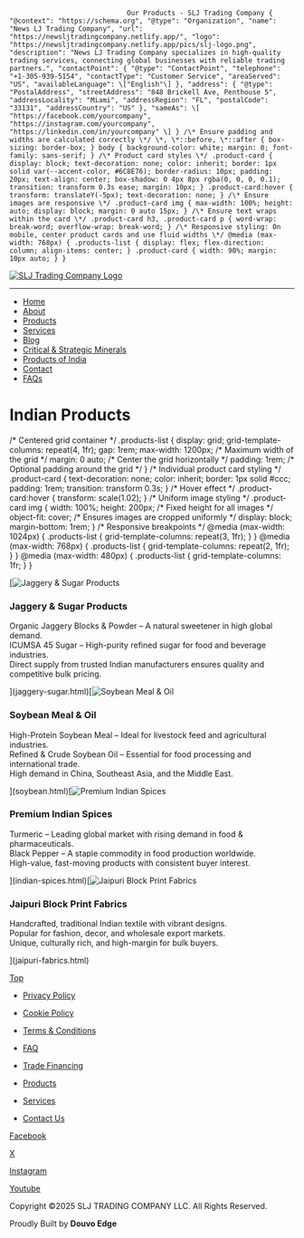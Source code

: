                                  Our Products - SLJ Trading Company { "@context": "https://schema.org", "@type": "Organization", "name": "News LJ Trading Company", "url": "https://newsljtradingcompany.netlify.app/", "logo": "https://newsljtradingcompany.netlify.app/pics/slj-logo.png", "description": "News LJ Trading Company specializes in high-quality trading services, connecting global businesses with reliable trading partners.", "contactPoint": { "@type": "ContactPoint", "telephone": "+1-305-939-5154", "contactType": "Customer Service", "areaServed": "US", "availableLanguage": \["English"\] }, "address": { "@type": "PostalAddress", "streetAddress": "848 Brickell Ave, Penthouse 5", "addressLocality": "Miami", "addressRegion": "FL", "postalCode": "33131", "addressCountry": "US" }, "sameAs": \[ "https://facebook.com/yourcompany", "https://instagram.com/yourcompany", "https://linkedin.com/in/yourcompany" \] } /\* Ensure padding and widths are calculated correctly \*/ \*, \*::before, \*::after { box-sizing: border-box; } body { background-color: white; margin: 0; font-family: sans-serif; } /\* Product card styles \*/ .product-card { display: block; text-decoration: none; color: inherit; border: 1px solid var(--accent-color, #6C8E76); border-radius: 10px; padding: 20px; text-align: center; box-shadow: 0 4px 8px rgba(0, 0, 0, 0.1); transition: transform 0.3s ease; margin: 10px; } .product-card:hover { transform: translateY(-5px); text-decoration: none; } /\* Ensure images are responsive \*/ .product-card img { max-width: 100%; height: auto; display: block; margin: 0 auto 15px; } /\* Ensure text wraps within the card \*/ .product-card h3, .product-card p { word-wrap: break-word; overflow-wrap: break-word; } /\* Responsive styling: On mobile, center product cards and use fluid widths \*/ @media (max-width: 768px) { .products-list { display: flex; flex-direction: column; align-items: center; } .product-card { width: 90%; margin: 10px auto; } }

[![SLJ Trading Company Logo](https://sljtradingcompany.b-cdn.net/pics/slj-logo.png)](index.html)

* * *

*   [Home](index.html)
*   [About](about.html)
*   [Products](products.html)
*   [Services](services.html)
*   [Blog](blog.html)
*   [Critical & Strategic Minerals](critical-strategic-minerals.html)
*   [Products of India](products-of-india.html)
*   [Contact](contact.html)
*   [FAQs](faq.html)

Indian Products
===============

/\* Centered grid container \*/ .products-list { display: grid; grid-template-columns: repeat(4, 1fr); gap: 1rem; max-width: 1200px; /\* Maximum width of the grid \*/ margin: 0 auto; /\* Center the grid horizontally \*/ padding: 1rem; /\* Optional padding around the grid \*/ } /\* Individual product card styling \*/ .product-card { text-decoration: none; color: inherit; border: 1px solid #ccc; padding: 1rem; transition: transform 0.3s; } /\* Hover effect \*/ .product-card:hover { transform: scale(1.02); } /\* Uniform image styling \*/ .product-card img { width: 100%; height: 200px; /\* Fixed height for all images \*/ object-fit: cover; /\* Ensures images are cropped uniformly \*/ display: block; margin-bottom: 1rem; } /\* Responsive breakpoints \*/ @media (max-width: 1024px) { .products-list { grid-template-columns: repeat(3, 1fr); } } @media (max-width: 768px) { .products-list { grid-template-columns: repeat(2, 1fr); } } @media (max-width: 480px) { .products-list { grid-template-columns: 1fr; } }

[![Jaggery & Sugar Products](https://sljtradingcompany.b-cdn.net/pics/jaggery.jpg)

### Jaggery & Sugar Products

Organic Jaggery Blocks & Powder – A natural sweetener in high global demand.  
ICUMSA 45 Sugar – High-purity refined sugar for food and beverage industries.  
Direct supply from trusted Indian manufacturers ensures quality and competitive bulk pricing.

](jaggery-sugar.html)[![Soybean Meal & Oil](https://sljtradingcompany.b-cdn.net/pics/soybean.JPG)

### Soybean Meal & Oil

High-Protein Soybean Meal – Ideal for livestock feed and agricultural industries.  
Refined & Crude Soybean Oil – Essential for food processing and international trade.  
High demand in China, Southeast Asia, and the Middle East.

](soybean.html)[![Premium Indian Spices](https://sljtradingcompany.b-cdn.net/pics/indian-spices.jpg)

### Premium Indian Spices

Turmeric – Leading global market with rising demand in food & pharmaceuticals.  
Black Pepper – A staple commodity in food production worldwide.  
High-value, fast-moving products with consistent buyer interest.

](indian-spices.html)[![Jaipuri Block Print Fabrics](https://sljtradingcompany.b-cdn.net/pics/indian-fabrics.jpg)

### Jaipuri Block Print Fabrics

Handcrafted, traditional Indian textile with vibrant designs.  
Popular for fashion, decor, and wholesale export markets.  
Unique, culturally rich, and high-margin for bulk buyers.

](jaipuri-fabrics.html)

[Top](#)

*   [Privacy Policy](privacy.html)
*   [Cookie Policy](cookies.html)
*   [Terms & Conditions](terms.html)
*   [FAQ](faq.html)

*   [Trade Financing](trade-financing.html)
*   [Products](products.html)
*   [Services](services.html)
*   [Contact Us](contact.html)

[Facebook](https://www.facebook.com/indonez)

[X](https://twitter.com/indonez_tw)

[Instagram](https://www.instagram.com/indonez_ig)

[Youtube](#some-link)

Copyright ©2025 SLJ TRADING COMPANY LLC. All Rights Reserved.

Proudly Built by **Douvo Edge**